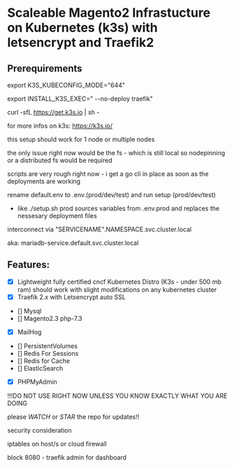 # Scaleable Magento2 Infrastucture on Kubernetes (k3s) with letsencrypt and Traefik2

## Prerequirements

export K3S_KUBECONFIG_MODE="644"

export INSTALL_K3S_EXEC=" --no-deploy traefik"

curl -sfL https://get.k3s.io | sh -

for more infos on k3s: https://k3s.io/

this setup should work for 1 node or multiple nodes 

the only issue right now would be the fs - which is still local so nodepinning or a distributed fs would be required

scripts are very rough right now - i get a go cli in place as soon as the deployments are working

rename default.env to .env.(prod/dev/test)
and run setup (prod/dev/test) 

- like ./setup.sh prod
sources variables from .env.prod
and replaces the nessesary deployment files 


interconnect via "SERVICENAME".NAMESPACE.svc.cluster.local

aka: mariadb-service.default.svc.cluster.local
## Features:

* [x] Lightweight fully certified cncf Kubernetes Distro (K3s - under 500 mb ram) should work with slight modifications on any kubernetes cluster
* [x] Traefik 2.x with Letsencrypt auto SSL
* [] Mysql
* [] Magento2.3 php-7.3
* [x] MailHog
* [] PersistentVolumes
* [] Redis For Sessions
* [] Redis for Cache
* [] ElasticSearch
* [x] PHPMyAdmin

!!!DO NOT USE RIGHT NOW UNLESS YOU KNOW EXACTLY WHAT YOU ARE DOING

please *WATCH* or *STAR* the repo for updates!!

security consideration

iptables on host/s or cloud firewall 

block 8080 - traefik admin for dashboard 
